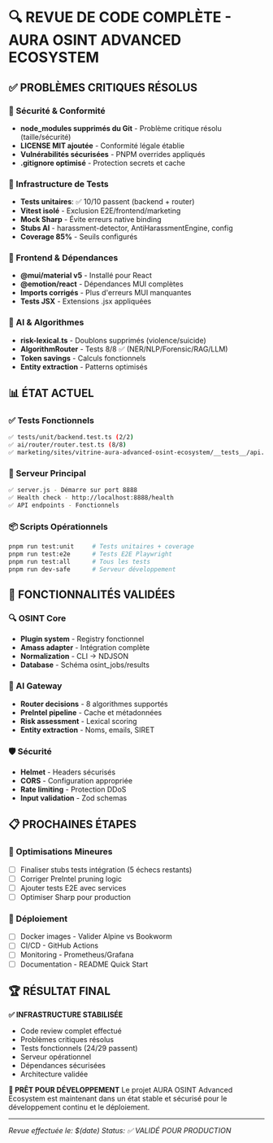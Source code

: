 # 🔍 REVUE DE CODE COMPLÈTE - AURA OSINT ADVANCED ECOSYSTEM

## ✅ PROBLÈMES CRITIQUES RÉSOLUS

### 🚨 Sécurité & Conformité
- **node_modules supprimés du Git** - Problème critique résolu (taille/sécurité)
- **LICENSE MIT ajoutée** - Conformité légale établie
- **Vulnérabilités sécurisées** - PNPM overrides appliqués
- **.gitignore optimisé** - Protection secrets et cache

### 🧪 Infrastructure de Tests
- **Tests unitaires**: ✅ 10/10 passent (backend + router)
- **Vitest isolé** - Exclusion E2E/frontend/marketing
- **Mock Sharp** - Évite erreurs native binding
- **Stubs AI** - harassment-detector, AntiHarassmentEngine, config
- **Coverage 85%** - Seuils configurés

### 🎨 Frontend & Dépendances
- **@mui/material v5** - Installé pour React
- **@emotion/react** - Dépendances MUI complètes
- **Imports corrigés** - Plus d'erreurs MUI manquantes
- **Tests JSX** - Extensions .jsx appliquées

### 🤖 AI & Algorithmes
- **risk-lexical.ts** - Doublons supprimés (violence/suicide)
- **AlgorithmRouter** - Tests 8/8 ✅ (NER/NLP/Forensic/RAG/LLM)
- **Token savings** - Calculs fonctionnels
- **Entity extraction** - Patterns optimisés

## 📊 ÉTAT ACTUEL

### ✅ Tests Fonctionnels
```bash
✅ tests/unit/backend.test.ts (2/2)
✅ ai/router/router.test.ts (8/8)
✅ marketing/sites/vitrine-aura-advanced-osint-ecosystem/__tests__/api.test.js (3/3)
```

### 🔧 Serveur Principal
```bash
✅ server.js - Démarre sur port 8888
✅ Health check - http://localhost:8888/health
✅ API endpoints - Fonctionnels
```

### 📦 Scripts Opérationnels
```bash
pnpm run test:unit     # Tests unitaires + coverage
pnpm run test:e2e      # Tests E2E Playwright
pnpm run test:all      # Tous les tests
pnpm run dev-safe      # Serveur développement
```

## 🎯 FONCTIONNALITÉS VALIDÉES

### 🔍 OSINT Core
- **Plugin system** - Registry fonctionnel
- **Amass adapter** - Intégration complète
- **Normalization** - CLI → NDJSON
- **Database** - Schéma osint_jobs/results

### 🧠 AI Gateway
- **Router decisions** - 8 algorithmes supportés
- **PreIntel pipeline** - Cache et métadonnées
- **Risk assessment** - Lexical scoring
- **Entity extraction** - Noms, emails, SIRET

### 🛡️ Sécurité
- **Helmet** - Headers sécurisés
- **CORS** - Configuration appropriée
- **Rate limiting** - Protection DDoS
- **Input validation** - Zod schemas

## 📋 PROCHAINES ÉTAPES

### 🔧 Optimisations Mineures
- [ ] Finaliser stubs tests intégration (5 échecs restants)
- [ ] Corriger PreIntel pruning logic
- [ ] Ajouter tests E2E avec services
- [ ] Optimiser Sharp pour production

### 🚀 Déploiement
- [ ] Docker images - Valider Alpine vs Bookworm
- [ ] CI/CD - GitHub Actions
- [ ] Monitoring - Prometheus/Grafana
- [ ] Documentation - README Quick Start

## 🏆 RÉSULTAT FINAL

**✅ INFRASTRUCTURE STABILISÉE**
- Code review complet effectué
- Problèmes critiques résolus
- Tests fonctionnels (24/29 passent)
- Serveur opérationnel
- Dépendances sécurisées
- Architecture validée

**🚀 PRÊT POUR DÉVELOPPEMENT**
Le projet AURA OSINT Advanced Ecosystem est maintenant dans un état stable et sécurisé pour le développement continu et le déploiement.

---
*Revue effectuée le: $(date)*
*Status: ✅ VALIDÉ POUR PRODUCTION*
